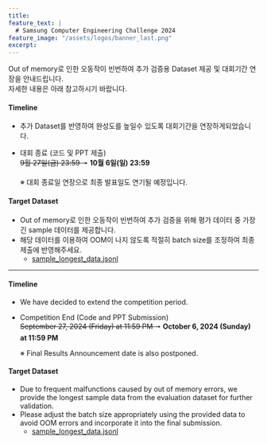 ```yaml
---
title:
feature_text: |
  # Samsung Computer Engineering Challenge 2024
feature_image: "/assets/logos/banner_last.png"
excerpt:
---
```


Out of memory로 인한 오동작이 빈번하여 추가 검증용 Dataset 제공 및 대회기간 연장을 안내드립니다.       
자세한 내용은 아래 참고하시기 바랍니다. 

#### Timeline

 * 추가 Dataset를 반영하여 완성도를 높일수 있도록 대회기간을 연장하게되었습니다.       
 * 대회 종료 (코드 및 PPT 제출)      
  <strike> 9월 27일(금) 23:59 </strike>  &#129046; <b> 10월 6일(일) 23:59 </b>

   ※ 대회 종료일 연장으로 최종 발표일도 연기될 예정입니다.        

#### Target Dataset

 * Out of memory로 인한 오동작이 빈번하여 추가 검증을 위해 평가 데이터 중 가장 긴 sample 데이터를 제공합니다.       
 * 해당 데이터를 이용하여 OOM이 나지 않도록 적절히 batch size를 조정하여 최종 제출에 반영해주세요.       
   * <a href="/assets/files/sample_longest_data.jsonl" download="sample_longest_data.jsonl"> sample_longest_data.jsonl</a>         


<hr />


#### Timeline
 
 * We have decided to extend the competition period.      
 * Competition End (Code and PPT Submission)     
      <strike> September 27, 2024 (Friday) at 11:59 PM </strike>  &#129046;  <b> October 6, 2024 (Sunday) at 11:59 PM</b>

   ※ Final Results Announcement date is also postponed.


#### Target Dataset
 * Due to frequent malfunctions caused by out of memory errors, we provide the longest sample data from the evaluation dataset for further validation.
 * Please adjust the batch size appropriately using the provided data to avoid OOM errors and incorporate it into the final submission.
   * <a href="/assets/files/sample_longest_data.jsonl" download="sample_longest_data.jsonl"> sample_longest_data.jsonl</a>        
